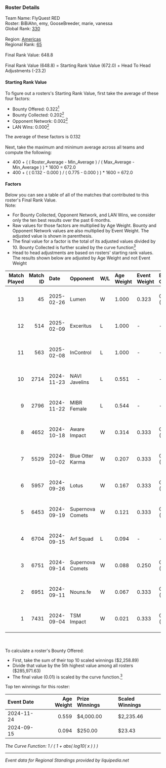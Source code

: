 ### Roster Details<br />
Team Name: FlyQuest RED<br />
Roster: BiBiAhn, emy, GooseBreeder, marie, vanessa<br />
Global Rank: [330](../../standings_global_2025_02_28.md)<br />
<br />
Region: [Americas]( ../../standings_americas_2025_02_28.md)<br />
Regional Rank: [65]( ../../standings_americas_2025_02_28.md)<br />
<br />
Final Rank Value:  648.8<br />
<br />
Final Rank Value (648.8) = Starting Rank Value (672.0) + Head To Head Adjustments (-23.2)<br />

#### Starting Rank Value<br />
To figure out a rosters's Starting Rank Value, first take the average of these four factors:<br />
- Bounty Offered: 0.322[<sup>1</sup>](#table2)
- Bounty Collected: 0.202[<sup>2</sup>](#table1)
- Opponent Network: 0.002[<sup>2</sup>](#table1)
- LAN Wins: 0.000[<sup>2</sup>](#table1)

The average of these factors is 0.132<br />
<br />
Next, take the maximum and minimum average across all teams and compute the following:<br />
- 400 + ( ( Roster_Average - Min_Average ) / ( Max_Average - Min_Average ) ) * 1600 = 672.0
- 400 + ( ( 0.132 - 0.000 ) / ( 0.775 - 0.000 ) ) * 1600 = 672.0


#### Factors<br />
Below you can see a table of all of the matches that contributed to this roster's Final Rank Value.<br />
Note:<br />

- For Bounty Collected, Opponent Network, and LAN Wins, we consider only the ten best results over the past 6 months.
- Raw values for those factors are multiplied by Age Weight. Bounty and Opponent Network values are also multiplied by Event Weight. The adjusted value is shown in parenthesis.
- The final value for a factor is the total of its adjusted values divided by 10. Bounty Collected is further scaled by the curve function[<sup>3</sup>](#curveFunction)
- Head to head adjustments are based on rosters' starting rank values. The results shown below are adjusted by Age Weight and not Event Weight
<span id="table1"></span><br />


| Match Played | Match ID | Date       | Opponent         | W/L | Age Weight | Event Weight | Bounty Collected | Opponent Network | LAN Wins  | H2H Adj. | Roster                                      |
| -: | -: | :- | :- | :- | :- | :- | :- | :- | :- | -: | :- |
|           13 |       45 | 2025-02-26 | Lumen            | W   | 1.000      | 0.323        | 0.000 (0.000)    | 0.000 (0.000)    | 0 (0.000) |     6.18 | BiBiAhn, emy, GooseBreeder, marie, vanessa  |
|           12 |      514 | 2025-02-09 | Exceritus        | L   | 1.000      | -            | -                | -                | -         |   -17.29 | BiBiAhn, emy, GooseBreeder, marie, vanessa  |
|           11 |      563 | 2025-02-08 | InControl        | L   | 1.000      | -            | -                | -                | -         |   -16.48 | BiBiAhn, emy, GooseBreeder, marie, vanessa  |
|           10 |     2714 | 2024-11-23 | NAVI Javelins    | L   | 0.551      | -            | -                | -                | -         |    -1.73 | BiBiAhn, emy, GooseBreeder, Kaoday, vanessa |
|            9 |     2796 | 2024-11-22 | MIBR Female      | L   | 0.544      | -            | -                | -                | -         |    -5.71 | BiBiAhn, emy, GooseBreeder, Kaoday, vanessa |
|            8 |     4652 | 2024-10-18 | Aware Impact     | W   | 0.314      | 0.333        | 0.001 (0.000)    | 0.008 (0.001)    | 0 (0.000) |     3.98 | BiBiAhn, emy, GooseBreeder, Kaoday, vanessa |
|            7 |     5529 | 2024-10-02 | Blue Otter Karma | W   | 0.207      | 0.333        | 0.001 (0.000)    | 0.007 (0.000)    | 0 (0.000) |     2.70 | BiBiAhn, emy, GooseBreeder, Kaoday, vanessa |
|            6 |     5957 | 2024-09-26 | Lotus            | W   | 0.167      | 0.333        | 0.001 (0.000)    | 0.004 (0.000)    | 0 (0.000) |     2.17 | BiBiAhn, emy, GooseBreeder, Kaoday, vanessa |
|            5 |     6453 | 2024-09-19 | Supernova Comets | W   | 0.121      | 0.333        | 0.013 (0.001)    | 0.269 (0.011)    | 0 (0.000) |     2.01 | BiBiAhn, emy, GooseBreeder, Kaoday, vanessa |
|            4 |     6704 | 2024-09-15 | Arf Squad        | L   | 0.094      | -            | -                | -                | -         |    -1.77 | BiBiAhn, emy, GooseBreeder, Kaoday, vanessa |
|            3 |     6751 | 2024-09-14 | Supernova Comets | W   | 0.088      | 0.250        | 0.013 (0.000)    | 0.269 (0.006)    | 0 (0.000) |     1.47 | BiBiAhn, emy, GooseBreeder, Kaoday, vanessa |
|            2 |     6951 | 2024-09-11 | Nouns.fe         | W   | 0.067      | 0.333        | 0.001 (0.000)    | 0.076 (0.002)    | 0 (0.000) |     0.93 | BiBiAhn, emy, GooseBreeder, Kaoday, vanessa |
|            1 |     7431 | 2024-09-04 | TSM Impact       | W   | 0.021      | 0.333        | 0.002 (0.000)    | 0.025 (0.000)    | 0 (0.000) |     0.29 | BiBiAhn, emy, GooseBreeder, Kaoday, vanessa |

<br />
<span id="table2"></span><br />
To calculate a roster's Bounty Offered:<br />

- First, take the sum of their top 10 scaled winnings ($2,258.89)
- Divide that value by the 5th highest value among all rosters ($285,971.63)
- The final value (0.01) is scaled by the curve function.[<sup>3</sup>](#curveFunction)

Top ten winnings for this roster:<br />

| Event Date | Age Weight | Prize Winnings | Scaled Winnings |
| :- | -: | :- | :- |
| 2024-11-24 |      0.559 | $4,000.00      | $2,235.46       |
| 2024-09-15 |      0.094 | $250.00        | $23.43          |


<span id="curveFunction"></span>_The Curve Function: 1 / ( 1 + abs( log10( x ) ) )_<br />

---
_Event data for Regional Standings provided by liquipedia.net_<br />
